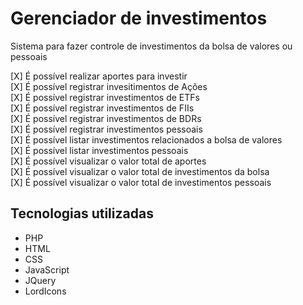 # Gerenciador de investimentos
Sistema para fazer controle de investimentos da bolsa de valores ou pessoais

[X] É possível realizar aportes para investir <br>
[X] É possível registrar invesitimentos de Ações <br>
[X] É possível registrar investimentos de ETFs <br>
[X] É possível registrar investimentos de FIIs <br>
[X] É possível registrar investimentos de BDRs <br>
[X] É possível registrar investimentos pessoais <br>
[X] É possível listar investimentos relacionados a bolsa de valores <br>
[X] É possível listar investimentos pessoais <br>
[X] É possível visualizar o valor total de aportes <br>
[X] É possível visualizar o valor total de investimentos da bolsa <br>
[X] É possível visualizar o valor total de investimentos pessoais <br>


## Tecnologias utilizadas
- PHP
- HTML
- CSS
- JavaScript
- JQuery
- LordIcons
